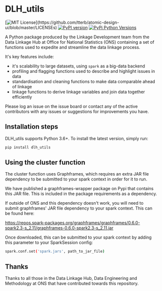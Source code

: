 # DLH_utils

[![MIT License](https://img.shields.io/apm/l/atomic-design-ui.svg?)](https://github.com/tterb/atomic-design-ui/blob/master/LICENSEs)
[![PyPI version](https://badge.fury.io/py/dlh_utils.svg)](https://badge.fury.io/py/dlh_utils)
[![PyPi Python Versions](https://img.shields.io/pypi/pyversions/dlh-utils.svg)](https://pypi.python.org/pypi/dlh-utils/)

A Python package produced by the Linkage Development team from the Data Linkage Hub at Office for National Statistics (ONS) containing a set of functions used to expedite and streamline the data linkage process.

It's key features include:
* it's scalability to large datasets, using `spark` as a big-data backend
* profiling and flagging functions used to describe and highlight issues in data
* standardisation and cleaning functions to make data comparable ahead of linkage
* linkage functions to derive linkage variables and join data together efficiently

Please log an issue on the issue board or contact any of the active contributors with any issues or suggestions for improvements you have.

## Installation steps
DLH_utils supports Python 3.6+. To install the latest version, simply run:
```sh
pip install dlh_utils
```

## Using the cluster function

The cluster function uses Graphframes, which requires an extra JAR file dependency to be submitted to your spark context in order for it to run.

We have published a graphframes-wrapper package on Pypi that contains this JAR file. This is included in the package requirements
as a dependency.

If outside of ONS and this dependency doesn't work, you will need to submit graphframes' JAR file dependency to your spark context. This can be found here:

https://repos.spark-packages.org/graphframes/graphframes/0.6.0-spark2.3-s_2.11/graphframes-0.6.0-spark2.3-s_2.11.jar

Once downloaded, this can be submitted to your spark context by adding this parameter to your SparkSession config: 

```sh
spark.conf.set('spark.jars', path_to_jar_file)
```

## Thanks

Thanks to all those in the Data Linkage Hub, Data Engineering and Methodology at ONS that have contributed towards this repository.
